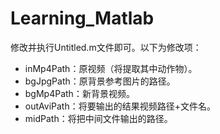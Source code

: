 # Learning_Matlab
修改并执行Untitled.m文件即可。以下为修改项：
- inMp4Path：原视频（将提取其中动作物）。
- bgJpgPath：原背景参考图片的路径。
- bgMp4Path：新背景视频。
- outAviPath：将要输出的结果视频路径+文件名。
- midPath：将把中间文件输出的路径。
